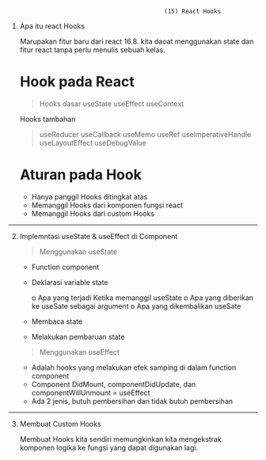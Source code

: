                                                 (15) React Hooks

1. Apa itu react Hooks

   Marupakan fitur baru dari react 16.8. kita daoat menggunakan state dan fitur react tanpa perlu menulis sebuah kelas.

   # Hook pada React

   > Hooks dasar
   > useState
   > useEffect
   > useContext

   Hooks tambahan

   > useReducer
   > useCallback
   > useMemo
   > useRef
   > useImperativeHandle
   > useLayoutEffect
   > useDebugValue

   # Aturan pada Hook

   - Hanya panggil Hooks ditingkat atas
   - Memanggil Hooks dari komponen fungsi react
   - Memanggil Hooks dari custom Hooks

---

2. Implemntasi useState & useEffect di Component

   > Menggunakan useState

   - Function component

   - Deklarasi variable state

     o Apa yang terjadi Ketika memanggil useState
     o Apa yang diberikan ke useSate sebagai argument
     o Apa yang dikembalikan useSate

   - Membaca state

   - Melakukan pembaruan state

   > Menggunakan useEffect

   - Adalah hooks yang melakukan efek samping di dalam function component
   - Component DidMount, componentDidUpdate, dan componentWillUnmount = useEffect
   - Ada 2 jenis, butuh pembersihan dan tidak butuh pembersihan

---

3. Membuat Custom Hooks

   Membuat Hooks kita sendiri memungkinkan kita mengekstrak komponen logika ke fungsi yang dapat digunakan lagi.
